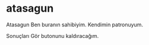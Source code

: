 # atasagun
Atasagun
Ben buranın sahibiyim. Kendimin patronuyum.

Sonuçları Gör butonunu kaldıracağım.
